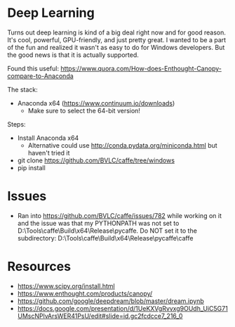 # Deep Learning

Turns out deep learning is kind of a big deal right now and for good reason. It's cool, powerful, GPU-friendly, and just pretty great. I wanted to be a part of the fun and realized it wasn't as easy to do for Windows developers. But the good news is that it is actually supported.

Found this useful: <https://www.quora.com/How-does-Enthought-Canopy-compare-to-Anaconda>

The stack:

-   Anaconda x64 (<https://www.continuum.io/downloads>)
    -   Make sure to select the 64-bit version!

Steps:

-   Install Anaconda x64
    -   Alternative could use <http://conda.pydata.org/miniconda.html> but haven't tried it
-   git clone <https://github.com/BVLC/caffe/tree/windows>
-   pip install

# Issues

-   Ran into <https://github.com/BVLC/caffe/issues/782> while working on it and the issue was that my PYTHONPATH was not set to D:\Tools\caffe\Build\x64\Release\pycaffe. Do NOT set it to the subdirectory: D:\Tools\caffe\Build\x64\Release\pycaffe\caffe

# Resources

-   <https://www.scipy.org/install.html>
-   <https://www.enthought.com/products/canopy/>
-   <https://github.com/google/deepdream/blob/master/dream.ipynb>
-   <https://docs.google.com/presentation/d/1UeKXVgRvvxg9OUdh_UiC5G71UMscNPlvArsWER41PsU/edit#slide=id.gc2fcdcce7_216_0>
